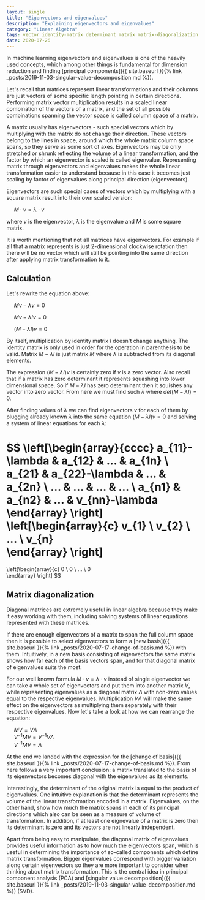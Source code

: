 ```yaml
---
layout: single
title: "Eigenvectors and eigenvalues"
description: "Explaining eigenvectors and eigenvalues"   
category: "Linear Algebra"
tags: vector identity-matrix determinant matrix matrix-diagonalization column-space basis PCA principal-component-analysis SVD singular-value-decomposition
date: 2020-07-26
---
```

 
In machine learning eigenvectors and eigenvalues is one of the heavily used concepts, which among other things is fundamental for dimension reduction and finding [principal components]({{ site.baseurl }}{% link _posts/2019-11-03-singular-value-decomposition.md %}).
 
Let's recall that matrices represent linear transformations and their columns are just vectors of some specific length pointing in certain directions. Performing matrix vector multiplication results in a scaled linear combination of the vectors of a matrix, and the set of all possible combinations spanning the vector space is called column space of a matrix.  
 
A matrix usually has eigenvectors - such special vectors which by multiplying with the matrix do not change their direction. These vectors belong to the lines in space, around which the whole matrix column space spans, so they serve as some sort of axes. Eigenvectors may be only stretched or shrunk reflecting the volume of a linear transformation, and the factor by which an eigenvector is scaled is called eigenvalue. Representing matrix through eigenvectors and eigenvalues makes the whole linear transformation easier to understand because in this case it becomes just scaling by factor of eigenvalues along principal direction (eigenvectors).
 
Eigenvectors are such special cases of vectors which by multiplying with a square matrix result into their own scaled version:
 
&nbsp;&nbsp;&nbsp;&nbsp;
$M \cdot v = \lambda \cdot v$

where $v$ is the eigenvector, $\lambda$ is the eigenvalue and $M$ is some square matrix.
 
It is worth mentioning that not all matrices have eigenvectors. For example if all that a matrix represents is just 2-dimensional clockwise rotation then there will be no vector which will still be pointing into the same direction after applying matrix transformation to it.

## Calculation
 
Let's rewrite the equation above:
 
&nbsp;&nbsp;&nbsp;&nbsp;
$M v - \lambda v = 0$
 
&nbsp;&nbsp;&nbsp;&nbsp;
$M v - \lambda I v = 0$
 
&nbsp;&nbsp;&nbsp;&nbsp;
$(M - \lambda I)v = 0$
 
By itself, multiplication by identity matrix $I$ doesn't change anything. The identity matrix is only used in order for the operation in parenthesis to be valid. Matrix $M - \lambda I$ is just matrix $M$ where $\lambda$ is subtracted from its diagonal elements.
 
The expression $(M - \lambda I)v$ is certainly zero if $v$ is a zero vector. Also recall that if a matrix has zero determinant it represents squashing into lower dimensional space. So if $M - \lambda I$ has zero determinant then it squishes any vector into zero vector. From here we must find such $\lambda$ where $det(M - \lambda I) = 0$.

After finding values of $\lambda$ we can find eigenvectors $v$ for each of them by plugging already known $\lambda$ into the same equation $(M - \lambda I)v = 0$ and solving a system of linear equations for each $\lambda$:
 
$$
\left[\begin{array}{cccc}
a_{11}-\lambda & a_{12} & ... & a_{1n} \\
a_{21} & a_{22}-\lambda & ... & a_{2n} \\
... & ... & ... & ... \\
a_{n1} & a_{n2} & ... & v_{nn}-\lambda
\end{array} \right]
\left[\begin{array}{c}
v_{1} \\
v_{2} \\
... \\
v_{n}   
\end{array} \right]
=    
\left[\begin{array}{c}
0 \\
0 \\
... \\
0   
\end{array} \right]
$$
 
## Matrix diagonalization
 
Diagonal matrices are extremely useful in linear algebra because they make it easy working with them, including solving systems of linear equations represented with these matrices.
 
If there are enough eigenvectors of a matrix to span the full column space then it is possible to select eigenvectors to form a [new basis]({{ site.baseurl }}{% link _posts/2020-07-17-change-of-basis.md %}) with them. Intuitively, in a new basis consisting of eigenvectors the same matrix shows how far each of the basis vectors span, and for that diagonal matrix of eigenvalues suits the most.  
 
For our well known formula $M \cdot v = \lambda \cdot v$ instead of single eigenvector we can take a whole set of eigenvectors and put them into another matrix $V$, while representing eigenvalues as a diagonal matrix $\Lambda$ with non-zero values equal to the respective eigenvalues. Multiplication $V \Lambda$ will make the same effect on the eigenvectors as multiplying them separately with their respective eigenvalues. Now let's take a look at how we can rearrange the equation:
 
&nbsp;&nbsp;&nbsp;&nbsp;
$MV = V \Lambda$ <br>
&nbsp;&nbsp;&nbsp;&nbsp;
$V^{-1}MV = V^{-1}V\Lambda$ <br>
&nbsp;&nbsp;&nbsp;&nbsp;
$V^{-1}MV = \Lambda$
 
At the end we landed with the expression for the [change of basis]({{ site.baseurl }}{% link _posts/2020-07-17-change-of-basis.md %}). From here follows a very important conclusion: a matrix translated to the basis of its eigenvectors becomes diagonal with the eigenvalues as its elements.

Interestingly, the determinant of the original matrix is equal to the product of eigenvalues. One intuitive explanation is that the determinant represents the volume of the linear transformation encoded in a matrix. Eigenvalues, on the other hand, show how much the matrix spans in each of its principal directions which also can be seen as a measure of volume of transformation. In addition, if at least one eignevalue of a matrix is zero then its determinant is zero and its vectors are not linearly independent.

Apart from being easy to manipulate, the diagonal matrix of eigenvalues provides useful information as to how much the eigenvectors span, which is useful in determining the importance of so-called components which define matrix transformation. Bigger eigenvalues correspond with bigger variation along certain eigenvectors so they are more important to consider when thinking about matrix transformation. This is the central idea in principal component analysis (PCA) and [singular value decomposition]({{ site.baseurl }}{% link _posts/2019-11-03-singular-value-decomposition.md %}) (SVD).
